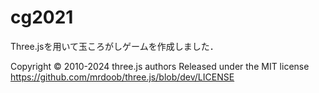 # cg2021

Three.jsを用いて玉ころがしゲームを作成しました．

Copyright © 2010-2024 three.js authors
Released under the MIT license
https://github.com/mrdoob/three.js/blob/dev/LICENSE